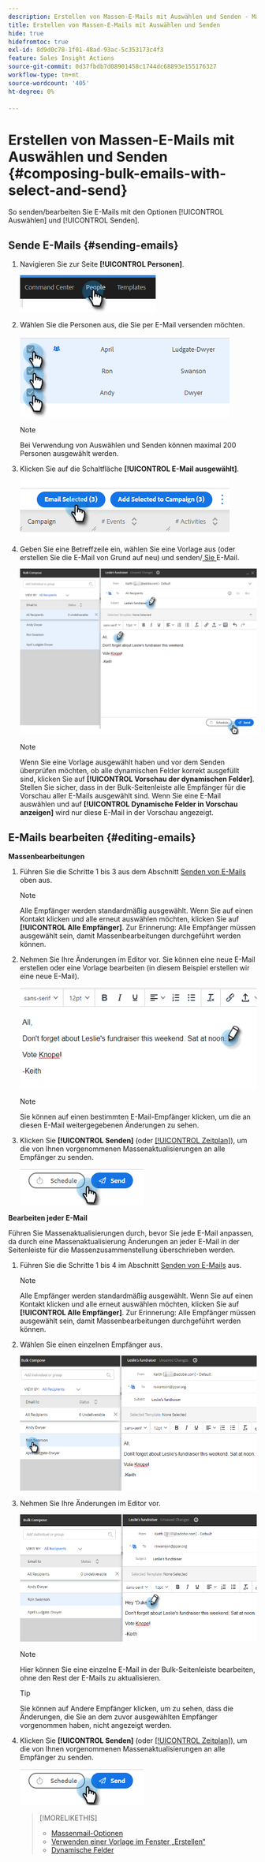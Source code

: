 ```yaml
---
description: Erstellen von Massen-E-Mails mit Auswählen und Senden - Marketo-Dokumente - Produktdokumentation
title: Erstellen von Massen-E-Mails mit Auswählen und Senden
hide: true
hidefromtoc: true
exl-id: 8d9d0c78-1f01-48ad-93ac-5c353173c4f3
feature: Sales Insight Actions
source-git-commit: 0d37fbdb7d08901458c1744dc68893e155176327
workflow-type: tm+mt
source-wordcount: '405'
ht-degree: 0%

---
```


# Erstellen von Massen-E-Mails mit Auswählen und Senden {#composing-bulk-emails-with-select-and-send}

So senden/bearbeiten Sie E-Mails mit den Optionen [!UICONTROL Auswählen] und [!UICONTROL Senden].

## Sende E-Mails {#sending-emails}

1. Navigieren Sie zur Seite **[!UICONTROL Personen]**.

   ![](assets/composing-bulk-emails-with-select-and-send-1.png)

1. Wählen Sie die Personen aus, die Sie per E-Mail versenden möchten.

   ![](assets/composing-bulk-emails-with-select-and-send-2.png)

   >[!NOTE]
   >
   >Bei Verwendung von Auswählen und Senden können maximal 200 Personen ausgewählt werden.

1. Klicken Sie auf die Schaltfläche **[!UICONTROL E-Mail ausgewählt]**.

   ![](assets/composing-bulk-emails-with-select-and-send-3.png)

1. Geben Sie eine Betreffzeile ein, wählen Sie eine Vorlage aus (oder erstellen Sie die E-Mail von Grund auf neu) und senden/[ Sie ](/help/marketo/product-docs/marketo-sales-connect/email/using-the-compose-window/scheduling-an-email.md) E-Mail.

   ![](assets/composing-bulk-emails-with-select-and-send-4.png)

   >[!NOTE]
   >
   >Wenn Sie eine Vorlage ausgewählt haben und vor dem Senden überprüfen möchten, ob alle dynamischen Felder korrekt ausgefüllt sind, klicken Sie auf **[!UICONTROL Vorschau der dynamischen Felder]**. Stellen Sie sicher, dass in der Bulk-Seitenleiste alle Empfänger für die Vorschau aller E-Mails ausgewählt sind. Wenn Sie eine E-Mail auswählen und auf **[!UICONTROL Dynamische Felder in Vorschau anzeigen]** wird nur diese E-Mail in der Vorschau angezeigt.

## E-Mails bearbeiten {#editing-emails}

**Massenbearbeitungen**

1. Führen Sie die Schritte 1 bis 3 aus dem Abschnitt [Senden von E-Mails](#sending-emails) oben aus.

   >[!NOTE]
   >
   >Alle Empfänger werden standardmäßig ausgewählt. Wenn Sie auf einen Kontakt klicken und alle erneut auswählen möchten, klicken Sie auf **[!UICONTROL Alle Empfänger]**. Zur Erinnerung: Alle Empfänger müssen ausgewählt sein, damit Massenbearbeitungen durchgeführt werden können.

1. Nehmen Sie Ihre Änderungen im Editor vor. Sie können eine neue E-Mail erstellen oder eine Vorlage bearbeiten (in diesem Beispiel erstellen wir eine neue E-Mail).

   ![](assets/composing-bulk-emails-with-select-and-send-5.png)

   >[!NOTE]
   >
   >Sie können auf einen bestimmten E-Mail-Empfänger klicken, um die an diesen E-Mail weitergegebenen Änderungen zu sehen.

1. Klicken Sie **[!UICONTROL Senden]** (oder [[!UICONTROL Zeitplan]](/help/marketo/product-docs/marketo-sales-connect/email/using-the-compose-window/scheduling-an-email.md)), um die von Ihnen vorgenommenen Massenaktualisierungen an alle Empfänger zu senden.

   ![](assets/composing-bulk-emails-with-select-and-send-6.png)

**Bearbeiten jeder E-Mail**

Führen Sie Massenaktualisierungen durch, bevor Sie jede E-Mail anpassen, da durch eine Massenaktualisierung Änderungen an jeder E-Mail in der Seitenleiste für die Massenzusammenstellung überschrieben werden.

1. Führen Sie die Schritte 1 bis 4 im Abschnitt [Senden von E-Mails](#sending-emails) aus.

   >[!NOTE]
   >
   >Alle Empfänger werden standardmäßig ausgewählt. Wenn Sie auf einen Kontakt klicken und alle erneut auswählen möchten, klicken Sie auf **[!UICONTROL Alle Empfänger]**. Zur Erinnerung: Alle Empfänger müssen ausgewählt sein, damit Massenbearbeitungen durchgeführt werden können.

1. Wählen Sie einen einzelnen Empfänger aus.

   ![](assets/composing-bulk-emails-with-select-and-send-7.png)

1. Nehmen Sie Ihre Änderungen im Editor vor.

   ![](assets/composing-bulk-emails-with-select-and-send-8.png)

   >[!NOTE]
   >
   >Hier können Sie eine einzelne E-Mail in der Bulk-Seitenleiste bearbeiten, ohne den Rest der E-Mails zu aktualisieren.

   >[!TIP]
   >
   >Sie können auf Andere Empfänger klicken, um zu sehen, dass die Änderungen, die Sie an dem zuvor ausgewählten Empfänger vorgenommen haben, nicht angezeigt werden.

1. Klicken Sie **[!UICONTROL Senden]** (oder [[!UICONTROL Zeitplan]](/help/marketo/product-docs/marketo-sales-connect/email/using-the-compose-window/scheduling-an-email.md)), um die von Ihnen vorgenommenen Massenaktualisierungen an alle Empfänger zu senden.

   ![](assets/composing-bulk-emails-with-select-and-send-9.png)

   >[!MORELIKETHIS]
   >
   >* [Massenmail-Optionen](/help/marketo/product-docs/marketo-sales-insight/actions/email/using-the-compose-window/bulk-emailing-options.md)
   >* [Verwenden einer Vorlage im Fenster „Erstellen“](/help/marketo/product-docs/marketo-sales-connect/email/using-the-compose-window/using-a-template-in-the-compose-window.md)
   >* [Dynamische Felder](/help/marketo/product-docs/marketo-sales-connect/templates/dynamic-fields/how-to-insert-dynamic-fields.md)
